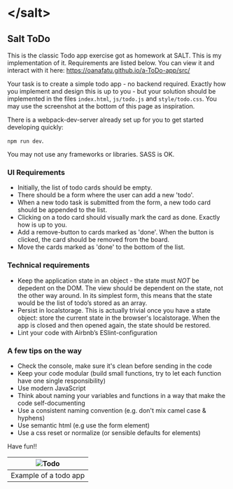 # &lt;/salt&gt;

## Salt ToDo

This is the classic Todo app exercise got as homework at SALT. This is my implementation of it. Requirements are listed below. 
You can view it and interact with it here: https://oanafatu.github.io/a-ToDo-app/src/

Your task is to create a simple todo app - no backend required.
Exactly how you implement and design this is up to you - but your solution should be implemented in the files `index.html`, `js/todo.js` and `style/todo.css`. You may use the screenshot at the bottom of this page as inspiration.

There is a webpack-dev-server already set up for you to get started developing quickly:

```npm run dev```.

You may not use any frameworks or libraries. SASS is OK.

### UI Requirements
* Initially, the list of todo cards should be empty.
* There should be a form where the user can add a new 'todo'.
* When a new todo task is submitted from the form, a new todo card should be appended to the list.
* Clicking on a todo card should visually mark the card as done. Exactly how is up to you.
* Add a remove-button to cards marked as 'done'. When the button is clicked, the card should be removed from the board.
* Move the cards marked as 'done' to the bottom of the list.

### Technical requirements
* Keep the application state in an object - the state must *NOT* be depedent on the DOM. The view should be dependent on the state, not the other way around. In its simplest form, this means that the state would be the list of todo’s stored as an array.
* Persist in localstorage. This is actually trivial once you have a state object: store the current state in the browser's localstorage. When the app is closed and then opened again, the state should be restored.
* Lint your code with Airbnb’s ESlint-configuration


### A few tips on the way
* Check the console, make sure it's clean before sending in the code
* Keep your code modular (build small functions, try to let each function have one single responsibility)
* Use modern JavaScript
* Think about naming your variables and functions in a way that make the code self-documenting
* Use a consistent naming convention (e.g. don't mix camel case & hyphens)
* Use semantic html (e.g use the form element)
* Use a css reset or normalize (or sensible defaults for elements)

Have fun!!

| ![Todo](todo.png) |
|:---:|
| Example of a todo app |

